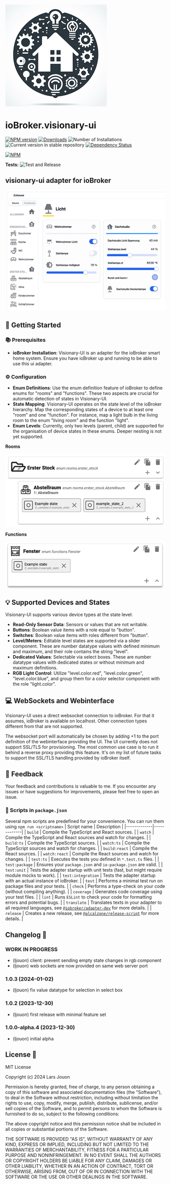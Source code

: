 ![Logo](admin/visionary-ui.png)

# ioBroker.visionary-ui

[![NPM version](https://img.shields.io/npm/v/iobroker.visionary-ui.svg)](https://www.npmjs.com/package/iobroker.visionary-ui)
[![Downloads](https://img.shields.io/npm/dm/iobroker.visionary-ui.svg)](https://www.npmjs.com/package/iobroker.visionary-ui)
![Number of Installations](https://iobroker.live/badges/visionary-ui-installed.svg)
![Current version in stable repository](https://iobroker.live/badges/visionary-ui-stable.svg)
[![Dependency Status](https://img.shields.io/david/ljouon/iobroker.visionary-ui.svg)](https://david-dm.org/ljouon/iobroker.visionary-ui)

[![NPM](https://nodei.co/npm/iobroker.visionary-ui.png?downloads=true)](https://nodei.co/npm/iobroker.visionary-ui/)

**Tests:** ![Test and Release](https://github.com/ljouon/ioBroker.visionary-ui/workflows/Test%20and%20Release/badge.svg)

## visionary-ui adapter for ioBroker

![screenshot](images/screenshot.png)

🌟 Getting Started
---------------

### 📚 Prerequisites

* **ioBroker Installation**: Visionary-UI is an adapter for the ioBroker smart home system. Ensure you have ioBroker up
  and running to be able to use this ui adapter.

### ⚙️ Configuration

* **Enum Definitions**: Use the enum definition feature of ioBroker to define enums for "rooms" and "functions". These
  two aspects are crucial for
  automatic detection of states in Visionary-UI.
* **State Mapping**: Visionary-UI operates on the state level of the ioBroker hierarchy. Map the corresponding states of
  a device to at least one "room" and one "function". For instance, map a light bulb in the living room to the
  enum "living room" and the function "light".
* **Enum Levels**: Currently, only two levels (parent, child) are supported for the organisation of device states in
  these enums. Deeper nesting is not yet supported.

**Rooms**

![enum rooms](images/enum_rooms.png)

**Functions**

![enum functions](images/enum_functions.png)

💡 Supported Devices and States
----------------------------

Visionary-UI supports various device types at the state level:

* **Read-Only Sensor Data**: Sensors or values that are not writable.
* **Buttons**: Boolean value items with a role equal to "button".
* **Switches**: Boolean value items with roles different from "button".
* **Level/Meters**: Editable level states are supported via a slider component. These are number datatype values with
  defined minimum and maximum,
  and their role contains the string "level".
* **Dedicated Values**: Selectable via select boxes. These are number datatype values with dedicated states or without
  minimum and maximum definitions.
* **RGB Light Control**: Utilize "level.color.red", "level.color.green", "level.color.blue", and group them for a color
  selector component with the role "light.color".

💻 WebSockets and Webinterface
---------------------------

Visionary-UI uses a direct websocket connection to ioBroker. For that it assumes, ioBroker is available on localhost.
Other connection types different from that are not supported.

The websocket port will automatically be chosen by adding +1 to the port definition of the webinterface providing the
UI.
The UI currently does not support SSL/TLS for provisioning. The most common use case is to run it behind a reverse proxy
providing this feature. It's on my list of future tasks to support the SSL/TLS handling provided by ioBroker itself.

🤝 Feedback
----------

Your feedback and contributions is valuable to me. If you encounter any issues or have suggestions for improvements,
please feel free to open an issue.

### 📜 Scripts in `package.json`

Several npm scripts are predefined for your convenience. You can run them using `npm run <scriptname>`
| Script name | Description |
|-------------|-------------|
| `build` | Compile the TypeScript and React sources. |
| `watch` | Compile the TypeScript and React sources and watch for changes. |
| `build:ts` | Compile the TypeScript sources. |
| `watch:ts` | Compile the TypeScript sources and watch for changes. |
| `build:react` | Compile the React sources. |
| `watch:react` | Compile the React sources and watch for changes. |
| `test:ts` | Executes the tests you defined in `*.test.ts` files. |
| `test:package` | Ensures your `package.json` and `io-package.json` are valid. |
| `test:unit` | Tests the adapter startup with unit tests (fast, but might require module mocks to work). |
| `test:integration` | Tests the adapter startup with an actual instance of ioBroker. |
| `test` | Performs a minimal test run on package files and your tests. |
| `check` | Performs a type-check on your code (without compiling anything). |
| `coverage` | Generates code coverage using your test files. |
| `lint` | Runs `ESLint` to check your code for formatting errors and potential bugs. |
| `translate` | Translates texts in your adapter to all required languages,
see [`@iobroker/adapter-dev`](https://github.com/ioBroker/adapter-dev#manage-translations) for more details. |
| `release` | Creates a new release,
see [`@alcalzone/release-script`](https://github.com/AlCalzone/release-script#usage) for more details. |

## Changelog 📅

<!--

    ! Attention: update version in io-package.json manually first with the desired version number

    Placeholder for the next version (at the beginning of the line):
    ### **WORK IN PROGRESS**    
-->

### **WORK IN PROGRESS**

* (ljouon) client: prevent sending empty state changes in rgb component
* (ljouon) web sockets are now provided on same web server port

### 1.0.3 (2024-01-02)

* (ljouon) fix value datatype for selection in select box

### 1.0.2 (2023-12-30)

* (ljouon) first release with minimal feature set

### 1.0.0-alpha.4 (2023-12-30)

* (ljouon) initial alpha

## License 📄

MIT License

Copyright (c) 2024 Lars Jouon

Permission is hereby granted, free of charge, to any person obtaining a copy
of this software and associated documentation files (the "Software"), to deal
in the Software without restriction, including without limitation the rights
to use, copy, modify, merge, publish, distribute, sublicense, and/or sell
copies of the Software, and to permit persons to whom the Software is
furnished to do so, subject to the following conditions:

The above copyright notice and this permission notice shall be included in all
copies or substantial portions of the Software.

THE SOFTWARE IS PROVIDED "AS IS", WITHOUT WARRANTY OF ANY KIND, EXPRESS OR
IMPLIED, INCLUDING BUT NOT LIMITED TO THE WARRANTIES OF MERCHANTABILITY,
FITNESS FOR A PARTICULAR PURPOSE AND NONINFRINGEMENT. IN NO EVENT SHALL THE
AUTHORS OR COPYRIGHT HOLDERS BE LIABLE FOR ANY CLAIM, DAMAGES OR OTHER
LIABILITY, WHETHER IN AN ACTION OF CONTRACT, TORT OR OTHERWISE, ARISING FROM,
OUT OF OR IN CONNECTION WITH THE SOFTWARE OR THE USE OR OTHER DEALINGS IN THE
SOFTWARE.